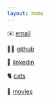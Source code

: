 ```yaml
---
layout: home
---
```


✉️ [email](mailto:tony@antoniobird.com)

👨‍💻 [github](https://github.com/tonybird)

💼 [linkedin](https://www.linkedin.com/in/tonybird)

🐈 [cats](/cats)

🎥 [movies](/movies)
